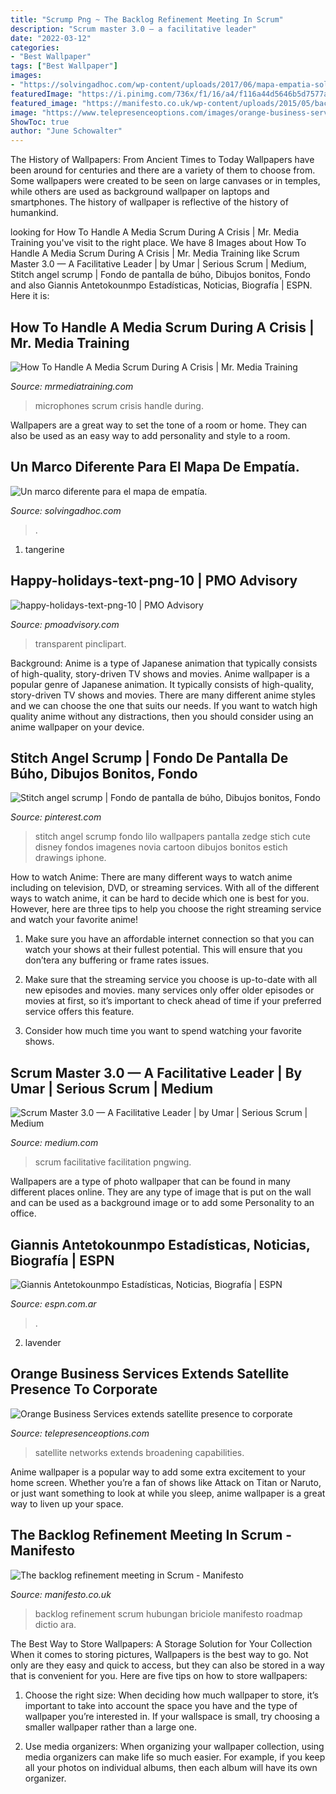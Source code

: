 ```yaml
---
title: "Scrump Png ~ The Backlog Refinement Meeting In Scrum"
description: "Scrum master 3.0 — a facilitative leader"
date: "2022-03-12"
categories:
- "Best Wallpaper"
tags: ["Best Wallpaper"]
images:
- "https://solvingadhoc.com/wp-content/uploads/2017/06/mapa-empatia-solvingadhoc.png"
featuredImage: "https://i.pinimg.com/736x/f1/16/a4/f116a44d5646b5d7577af7c7caac23ce.jpg"
featured_image: "https://manifesto.co.uk/wp-content/uploads/2015/05/backlog-refinement.png"
image: "https://www.telepresenceoptions.com/images/orange-business-services.jpg"
ShowToc: true
author: "June Schowalter"
---
```



The History of Wallpapers: From Ancient Times to Today
Wallpapers have been around for centuries and there are a variety of them to choose from. Some wallpapers were created to be seen on large canvases or in temples, while others are used as background wallpaper on laptops and smartphones. The history of wallpaper is reflective of the history of humankind.

	

		
looking for How To Handle A Media Scrum During A Crisis | Mr. Media Training you've visit to the right place. We have 8 Images about How To Handle A Media Scrum During A Crisis | Mr. Media Training like Scrum Master 3.0 — A Facilitative Leader | by Umar | Serious Scrum | Medium, Stitch angel scrump | Fondo de pantalla de búho, Dibujos bonitos, Fondo and also Giannis Antetokounmpo Estadísticas, Noticias, Biografía | ESPN. Here it is:
		
    
## How To Handle A Media Scrum During A Crisis | Mr. Media Training

<img loading=lazy src="http://www.mrmediatraining.com/wp-content/uploads/2013/06/Microphones_thumb.jpg" onerror="this.onerror=null;this.src='https://tse3.mm.bing.net/th?id=OIP.Ryo1cPI16Hvx9_YMz3xlKAHaE7&amp;pid=15.1';" alt="How To Handle A Media Scrum During A Crisis | Mr. Media Training">

_Source: mrmediatraining.com_

>microphones scrum crisis handle during. 

	

Wallpapers are a great way to set the tone of a room or home. They can also be used as an easy way to add personality and style to a room.

    
## Un Marco Diferente Para El Mapa De Empatía.

<img loading=lazy src="https://solvingadhoc.com/wp-content/uploads/2017/06/mapa-empatia-solvingadhoc.png" onerror="this.onerror=null;this.src='https://tse3.mm.bing.net/th?id=OIP.x0Fq2M68vGPROmS_cVz8lQHaE3&amp;pid=15.1';" alt="Un marco diferente para el mapa de empatía.">

_Source: solvingadhoc.com_

>. 

	

1. tangerine 

    
## Happy-holidays-text-png-10 | PMO Advisory

<img loading=lazy src="https://www.pmoadvisory.com/wp-content/uploads/2014/03/happy-holidays-text-png-10-1024x414.png" onerror="this.onerror=null;this.src='https://tse3.mm.bing.net/th?id=OIP.8UpaABkOP6FNsnMZz84IvAHaC_&amp;pid=15.1';" alt="happy-holidays-text-png-10 | PMO Advisory">

_Source: pmoadvisory.com_

>transparent pinclipart. 

	

Background: Anime is a type of Japanese animation that typically consists of high-quality, story-driven TV shows and movies.
Anime wallpaper is a popular genre of Japanese animation. It typically consists of high-quality, story-driven TV shows and movies. There are many different anime styles and we can choose the one that suits our needs. If you want to watch high quality anime without any distractions, then you should consider using an anime wallpaper on your device.

    
## Stitch Angel Scrump | Fondo De Pantalla De Búho, Dibujos Bonitos, Fondo

<img loading=lazy src="https://i.pinimg.com/736x/f1/16/a4/f116a44d5646b5d7577af7c7caac23ce.jpg" onerror="this.onerror=null;this.src='https://tse2.mm.bing.net/th?id=OIP.pC7r02Wg4TZPf2g-vfaoSwHaNO&amp;pid=15.1';" alt="Stitch angel scrump | Fondo de pantalla de búho, Dibujos bonitos, Fondo">

_Source: pinterest.com_

>stitch angel scrump fondo lilo wallpapers pantalla zedge stich cute disney fondos imagenes novia cartoon dibujos bonitos estich drawings iphone. 

	

How to watch Anime: There are many different ways to watch anime including on television, DVD, or streaming services.
With all of the different ways to watch anime, it can be hard to decide which one is best for you. However, here are three tips to help you choose the right streaming service and watch your favorite anime!
1. Make sure you have an affordable internet connection so that you can watch your shows at their fullest potential. This will ensure that you don’tera any buffering or frame rates issues.

2. Make sure that the streaming service you choose is up-to-date with all new episodes and movies. many services only offer older episodes or movies at first, so it’s important to check ahead of time if your preferred service offers this feature.

3. Consider how much time you want to spend watching your favorite shows.

    
## Scrum Master 3.0 — A Facilitative Leader | By Umar | Serious Scrum | Medium

<img loading=lazy src="https://miro.medium.com/max/1200/1*EMKnCifdlAmotATzNfCxbw.png" onerror="this.onerror=null;this.src='https://tse4.mm.bing.net/th?id=OIP.vefGaFW8LoDGIV86QwF4uwHaE4&amp;pid=15.1';" alt="Scrum Master 3.0 — A Facilitative Leader | by Umar | Serious Scrum | Medium">

_Source: medium.com_

>scrum facilitative facilitation pngwing. 

	



Wallpapers are a type of photo wallpaper that can be found in many different places online. They are any type of image that is put on the wall and can be used as a background image or to add some Personality to an office.

    
## Giannis Antetokounmpo Estadísticas, Noticias, Biografía | ESPN

<img loading=lazy src="https://a.espncdn.com/combiner/i?img=/i/headshots/nba/players/full/3032977.png" onerror="this.onerror=null;this.src='https://tse3.mm.bing.net/th?id=OIP.Y5r5B9XFnxglUs-b8Y0BowHaFY&amp;pid=15.1';" alt="Giannis Antetokounmpo Estadísticas, Noticias, Biografía | ESPN">

_Source: espn.com.ar_

>. 

	

2. lavender 

    
## Orange Business Services Extends Satellite Presence To Corporate

<img loading=lazy src="https://www.telepresenceoptions.com/images/orange-business-services.jpg" onerror="this.onerror=null;this.src='https://tse3.mm.bing.net/th?id=OIP.KDIb1jTff0h25-vRDpSr8wHaDL&amp;pid=15.1';" alt="Orange Business Services extends satellite presence to corporate">

_Source: telepresenceoptions.com_

>satellite networks extends broadening capabilities. 

	

Anime wallpaper is a popular way to add some extra excitement to your home screen. Whether you’re a fan of shows like Attack on Titan or Naruto, or just want something to look at while you sleep, anime wallpaper is a great way to liven up your space.

    
## The Backlog Refinement Meeting In Scrum - Manifesto

<img loading=lazy src="https://manifesto.co.uk/wp-content/uploads/2015/05/backlog-refinement.png" onerror="this.onerror=null;this.src='https://tse2.mm.bing.net/th?id=OIP.S-4gQfkYQ1q2fAPxXBKroAHaED&amp;pid=15.1';" alt="The backlog refinement meeting in Scrum - Manifesto">

_Source: manifesto.co.uk_

>backlog refinement scrum hubungan briciole manifesto roadmap dictio ara. 

	

The Best Way to Store Wallpapers: A Storage Solution for Your Collection
When it comes to storing pictures, Wallpapers is the best way to go. Not only are they easy and quick to access, but they can also be stored in a way that is convenient for you. Here are five tips on how to store wallpapers:
1) Choose the right size: When deciding how much wallpaper to store, it’s important to take into account the space you have and the type of wallpaper you’re interested in. If your wallspace is small, try choosing a smaller wallpaper rather than a large one.

2) Use media organizers: When organizing your wallpaper collection, using media organizers can make life so much easier. For example, if you keep all your photos on individual albums, then each album will have its own organizer.

